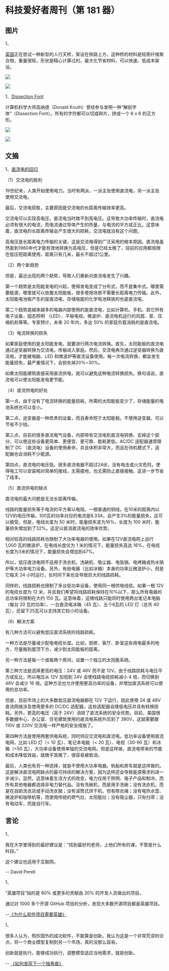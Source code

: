 # 科技爱好者周刊（第 181 器）

## 图片

1、

[英国](https://www.railadvent.co.uk/2021/06/groundbreaking-new-bridge-design-could-transform-rail-crossings-across-the-uk.html)正在尝试一种新型的人行天桥，架设在铁路上方。这种桥的材料是轻质纤维聚合物，重量很轻，形状是精心计算过的，最大化节省材料，可以快速、低成本架设。

![](https://cdn.beekka.com/blogimg/asset/202106/bg2021062904.jpg)

![](https://cdn.beekka.com/blogimg/asset/202106/bg2021062905.jpg)

1、[Dissection Font](http://erikdemaine.org/fonts/dissect/)

计算机科学大师高纳德（Donald Knuth）曾经参与发明一种“解剖字体”（Dissection Font）。所有的字符都可以切成碎片，拼成一个 6 x 6 的正方形。

![](https://cdn.beekka.com/blogimg/asset/202106/bg2021062808.jpg)

![](https://cdn.beekka.com/blogimg/asset/202106/bg2021062809.jpg)

## 文摘

1、[直流电的回归](https://www.lowtechmagazine.com/2016/04/slow-electricity-the-return-of-low-voltage-dc-power.html)

（1）交流电的胜利

19世纪末，人类开始使用电力。当时有两派，一派主张使用直流电，另一派主张使用交流电。

最后，交流电获胜，主要原因是交流电的长距离传输效率更高。

交流电可以实现高电压，直流电当时做不到高电压。这导致大功率传输时，直流电必须有很大的电流，而电流通过导体产生的热量，与电流的平方成正比。这意味着，直流电的长距离传输会产生很大的损耗，交流电就没有这个问题。

高电压是长距离电力传输的关键，这是交流电得到广泛采用的根本原因。直流电虽然直到1960年代才能有效地转换为高电压，但是已经太晚了，目前的应用都局限在低压短距离使用，距离只有几米，最长不超过1公里。

（2）两个新趋势

但是，最近出现的两个趋势，导致人们重新对直流电发生了兴趣。

第一个趋势是太阳能发电的兴起，使得发电变成了分布式，而不是集中式。哪里需要能源，哪里就可以放置太阳能板，很多使用场景不需要长距离电力传输。此外，太阳能电池板产生的是直流电，存储电能的化学电池释放的也是直流电。

第二个趋势是越来越多的电器内部使用的是直流电，比如计算机、手机、其它所有电子设备，固态照明 （LED）、平板电视、微波炉、直流电机运行的风扇、泵、压缩机和等等。专家预计，未来 20 年内，多达 50% 的家庭负载消耗的是直流电。

（3）电流转换的损失

如果家庭使用的是太阳能发电，就要进行两次电流转换。首先，太阳能板的直流电通过逆变器转换为交流电，传输进入家庭。然后，交流电再次通过逆变器转换为直流电，才能被电脑、LED 和微波炉等直流设备使用。每一次电流转换，都会发生能量损失，最严重情况下，会损失掉20%~30%。

如果太阳能建筑直接采用直流供电，就可以避免这种电流转换损失。换句话说，直流电可以使太阳能发电更节能。

（4）直流供电的好处

第一点，由于没有了电流转换的能量损耗，所需的太阳能板变少了，存储能量的电池系统也可以变小。

第二点，逆变器是一种昂贵的设备，而且寿命短于太阳能板。不使用逆变器，可以节省不少钱。

第三点，目前的很多直流电气设备，内部带有交流电到直流电转换，去掉这个部分，可以使这些设备更简单、更便宜、更可靠、能耗更低。AC/DC 适配器通常限制了 DC （直流电）设备的使用寿命，并且体积非常大，而且在待机模式下，适配器也会消耗不少能源。

第四点，直流电的电压低。很多直流电器不超过24伏，没有电击或火灾危险，使得电工可以安装相对简单的接线，无需接地，也无需防止直接接触。这进一步节省了成本。

（5）直流供电的缺点

直流电的最大问题是无法长距离传输。

线路的能量损失等于电流的平方乘以电阻。一根普通的铜线，在10米的距离内以12V的电压传输，100瓦的功率对应的电流是8.33A，会产生3%的能量损失，这可以接受。但是，电线长度为 50 米时，能量损失变为16%，长度为 100 米时，能量损失增加到了32%。这足以抵消直流电的效率优势。

相对较高的线路损耗也限制了大功率电器的使用。如果在12V直流电网上运行 1,000 瓦的微波炉，在电线长度仅为 1 米的情况下，能量损失高达 16%，在电缆长度为3米的情况下，能量损失会增加到47%。

所以，低压直流电网不适用于洗衣机、洗碗机、吸尘器、电饭锅、电烤箱或热水锅炉等大功率电力设备。另外，有些电器（比如冰箱）本身的功率比微波炉小，但是它每天 24 小时运行，长时间下来也会导致巨大的线路损耗。

同样的，线路损耗也限制了多台低功率设备，使用同一根供电线缆。如果一根 12V 的电缆长度为 12 米，并且我们希望将线路损耗保持在10%以下，那么所有电器的总功率将限制在大约 150 瓦。这意味着，这根线路只能同时使用两台笔记本电脑（每台 20 瓦的功率）、一台直流电冰箱（45 瓦）、五个8瓦的 LED 灯（总共 40 瓦），还留下25瓦可以支持其它较小的设备。

（6）解决方案

有几种方法可以避免低压直流系统的线路损耗。

一种方法是尽量减少配电电缆长度。比如，厨房、客厅、卧室这些用电最多的地方，尽量搬到屋顶下方，减少到太阳能板的距离。

另一种方法是每一个或每两个房间，设置一个独立的太阳能系统。

第三种方法是选择更高的电压：24V 或 48V 而不是 12V。由于线路损耗与电压平方成反比，所以电压从 12V 加倍到 24V 会使线路电缆损耗减小 4 倍，而切换到 48V 会减少 16 倍。这种方法也允许使用更高功率的设备，并增加直流系统可以使用的总功率。

但是，目前市场上的大多数低压直流电器都在 12V 下运行，因此使用 24 或 48V 直流网络涉及使用更多的 DC/DC 适配器，这些适配器会降低电压并具有转换损耗。另外，更高的电压（高于 24V）消除了直流系统的安全优势。目前，美国很多数据中心、办公室、住宅建筑使用的直流电系统升压到了 380V，这就需要跟 110V 或 220V 交流电一样严格的安全措施了。

第四种方法是使用两套供电系统，同时供应交流电和直流电。低功率设备使用直流电网，比如 LED 灯（< 10 瓦）、笔记本电脑（< 20 瓦）、电视（30-90 瓦）和冰箱（<50 瓦），大功率设备使用单独的交流电网。但是这样做，直流电带来的节能和成本降低效益，就微乎其微了，很容易被抵消。

最后，人类也有另一种选择，就是不使用大功率电器。帆船和房车就是这样做的。这是解决直流电网缺点的最可持续的解决方案，因为这样还会导致能源需求的进一步减少。显然，这意味着生活方式的改变，电力仅用于照明、电子产品和制冷，而所有其他电器都选择非电力替代品。没有洗碗机，而是用手洗碗；没有洗衣机，而是在自助洗衣店或手动洗衣服；没有滚筒式烘干机，但有晾衣绳；没有电热水壶、微波炉和咖啡机等，而使用传统的燃气灶、太阳能灶；没有吸尘器，只有扫帚；没有电动车，而是自行车。

## 言论

1、

我在大学里得到的最好建议是：“找到最好的老师，上他们所有的课，不管是什么科目。”

这个建议也适用于互联网。

-- David Perell

1、

“英雄项目”指的是 80% 或更多的贡献由 20% 的开发人员做出的项目。

通过对 1000 多个开源 GitHub 项目的分析，发现大多数开源项目都是英雄项目。

--[《为什么软件项目需要英雄》](https://neverworkintheory.org/2021/09/10/why-software-projects-need-heroes.html)

1、

很多人认为，照抄国外的成功软件，不能算是创新。我认为这是一个非常荒谬的论点，将一个商业模型复制到另一个市场，真的没那么容易。 

创新就是执行。能够成功执行，调整模型适应当地需求，就是创新。

-- [《如何发现下一个独角兽》](https://restofworld.org/2021/how-500-startups-finds-unicorns/)